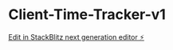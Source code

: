 # Client-Time-Tracker-v1

[Edit in StackBlitz next generation editor ⚡️](https://stackblitz.com/~/github.com/SteffB23/Client-Time-Tracker-v1)